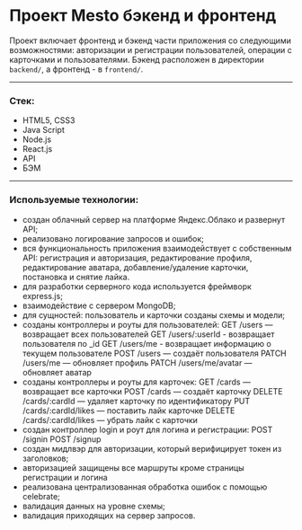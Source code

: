 # Проект Mesto бэкенд и фронтенд

Проект включает фронтенд и бэкенд части приложения со следующими возможностями: авторизации и регистрации пользователей, операции с карточками и пользователями. Бэкенд расположен в директории `backend/`, а фронтенд - в `frontend/`.

-------
### Стек:
* HTML5, CSS3
* Java Script
* Node.js
* React.js
* API
* БЭМ
-------

### Используемые технологии:

* создан облачный сервер на платформе Яндекс.Облако и развернут API;
* реализовано логирование запросов и ошибок;
* вся функциональность приложения взаимодействует с собственным API:
    регистрация и авторизация,
    редактирование профиля,
    редактирование аватара,
    добавление/удаление карточки,
    постановка и снятие лайка.
* для разработки серверного кода используется фреймворк express.js;
* взаимодействие с сервером MongoDB;
* для сущностей: пользователь и карточки созданы схемы и модели;
* созданы контроллеры и роуты для пользователей:
    GET /users — возвращает всех пользователей
    GET /users/:userId - возвращает пользователя по _id
    GET /users/me - возвращает информацию о текущем пользователе
    POST /users — создаёт пользователя
    PATCH /users/me — обновляет профиль
    PATCH /users/me/avatar — обновляет аватар
* созданы контроллеры и роуты для карточек:
    GET /cards — возвращает все карточки
    POST /cards — создаёт карточку
    DELETE /cards/:cardId — удаляет карточку по идентификатору
    PUT /cards/:cardId/likes — поставить лайк карточке
    DELETE /cards/:cardId/likes — убрать лайк с карточки 
* создан контроллер login и роут для логина и регистрации:
    POST /signin
    POST /signup
* создан мидлвэр для авторизации, который верифицирует токен из заголовков;
* авторизацией защищены все маршруты кроме страницы регистрации и логина
* реализована централизованная обработка ошибок с помощью celebrate;
* валидация данных на уровне схемы;
* валидация приходящих на сервер запросов.

